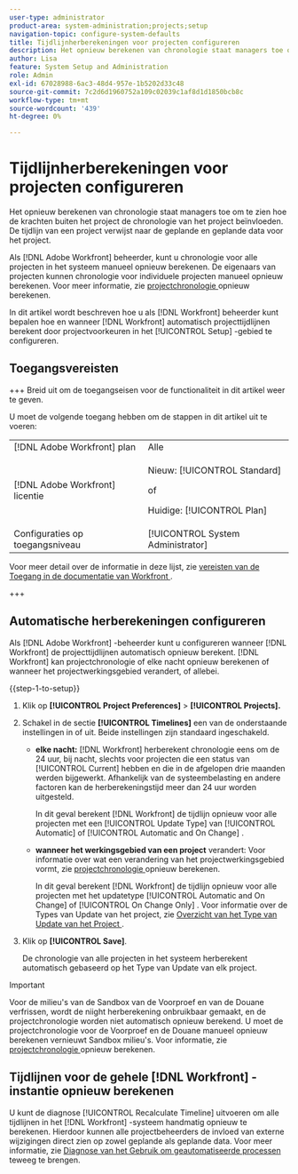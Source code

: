 ```yaml
---
user-type: administrator
product-area: system-administration;projects;setup
navigation-topic: configure-system-defaults
title: Tijdlijnherberekeningen voor projecten configureren
description: Het opnieuw berekenen van chronologie staat managers toe om te zien hoe de krachten buiten het project de chronologie van het project beïnvloeden. De tijdlijn van een project verwijst naar de geplande en geplande data voor het project.
author: Lisa
feature: System Setup and Administration
role: Admin
exl-id: 67028988-6ac3-48d4-957e-1b5202d33c48
source-git-commit: 7c2d6d1960752a109c02039c1af8d1d1850bcb8c
workflow-type: tm+mt
source-wordcount: '439'
ht-degree: 0%

---
```


# Tijdlijnherberekeningen voor projecten configureren

Het opnieuw berekenen van chronologie staat managers toe om te zien hoe de krachten buiten het project de chronologie van het project beïnvloeden. De tijdlijn van een project verwijst naar de geplande en geplande data voor het project.

Als [!DNL Adobe Workfront] beheerder, kunt u chronologie voor alle projecten in het systeem manueel opnieuw berekenen. De eigenaars van projecten kunnen chronologie voor individuele projecten manueel opnieuw berekenen. Voor meer informatie, zie [ projectchronologie ](../../../manage-work/projects/manage-projects/recalculate-project-timeline.md) opnieuw berekenen.

In dit artikel wordt beschreven hoe u als [!DNL Workfront] beheerder kunt bepalen hoe en wanneer [!DNL Workfront] automatisch projecttijdlijnen berekent door projectvoorkeuren in het [!UICONTROL Setup] -gebied te configureren.

## Toegangsvereisten

+++ Breid uit om de toegangseisen voor de functionaliteit in dit artikel weer te geven.

U moet de volgende toegang hebben om de stappen in dit artikel uit te voeren:

<table style="table-layout:auto"> 
 <col> 
 <col> 
 <tbody> 
  <tr> 
   <td role="rowheader">[!DNL Adobe Workfront] plan</td> 
   <td>Alle</td> 
  </tr> 
  <tr> 
   <td role="rowheader">[!DNL Adobe Workfront] licentie</td> 
   <td><p>Nieuw: [!UICONTROL Standard]</p>
   of
   <p>Huidige: [!UICONTROL Plan]</p>
   </td> 
  </tr> 
  <tr> 
   <td role="rowheader">Configuraties op toegangsniveau</td> 
   <td>[!UICONTROL System Administrator]</td>
  </tr> 
 </tbody> 
</table>

Voor meer detail over de informatie in deze lijst, zie [ vereisten van de Toegang in de documentatie van Workfront ](/help/quicksilver/administration-and-setup/add-users/access-levels-and-object-permissions/access-level-requirements-in-documentation.md).

+++

## Automatische herberekeningen configureren

Als [!DNL Adobe Workfront] -beheerder kunt u configureren wanneer [!DNL Workfront] de projecttijdlijnen automatisch opnieuw berekent. [!DNL Workfront] kan projectchronologie of elke nacht opnieuw berekenen of wanneer het projectwerkingsgebied verandert, of allebei.

{{step-1-to-setup}}

1. Klik op **[!UICONTROL Project Preferences]** > **[!UICONTROL Projects].**

1. Schakel in de sectie **[!UICONTROL Timelines]** een van de onderstaande instellingen in of uit. Beide instellingen zijn standaard ingeschakeld.

   * **elke nacht:** [!DNL Workfront&#x200B;&#x200B;&#x200B;] herberekent chronologie eens om de 24 uur, bij nacht, slechts voor projecten die een status van [!UICONTROL Current] hebben en die in de afgelopen drie maanden werden bijgewerkt. Afhankelijk van de systeembelasting en andere factoren kan de herberekeningstijd meer dan 24 uur worden uitgesteld.

     In dit geval berekent [!DNL Workfront] de tijdlijn opnieuw voor alle projecten met een [!UICONTROL Update Type] van [!UICONTROL Automatic] of [!UICONTROL Automatic and On Change] .

   * **wanneer het werkingsgebied van een project** verandert: Voor informatie over wat een verandering van het projectwerkingsgebied vormt, zie [ projectchronologie ](../../../manage-work/projects/manage-projects/recalculate-project-timeline.md) opnieuw berekenen.

     In dit geval berekent [!DNL Workfront] de tijdlijn opnieuw voor alle projecten met het updatetype [!UICONTROL Automatic and On Change] of [!UICONTROL On Change Only] .
Voor informatie over de Types van Update van het project, zie [ Overzicht van het Type van Update van het Project ](../../../manage-work/projects/planning-a-project/project-update-type-overview.md).

1. Klik op **[!UICONTROL Save]**.

   De chronologie van alle projecten in het systeem herberekent automatisch gebaseerd op het Type van Update van elk project.

>[!IMPORTANT]
>
>Voor de milieu&#39;s van de Sandbox van de Voorproef en van de Douane verfrissen, wordt de niight herberekening onbruikbaar gemaakt, en de projectchronologie worden niet automatisch opnieuw berekend. U moet de projectchronologie voor de Voorproef en de Douane manueel opnieuw berekenen vernieuwt Sandbox milieu&#39;s. Voor informatie, zie [ projectchronologie ](/help/quicksilver/manage-work/projects/manage-projects/recalculate-project-timeline.md) opnieuw berekenen.


## Tijdlijnen voor de gehele [!DNL Workfront] -instantie opnieuw berekenen

U kunt de diagnose [!UICONTROL Recalculate Timeline] uitvoeren om alle tijdlijnen in het [!DNL Workfront] -systeem handmatig opnieuw te berekenen. Hierdoor kunnen alle projectbeheerders de invloed van externe wijzigingen direct zien op zowel geplande als geplande data. Voor meer informatie, zie [ Diagnose van het Gebruik om geautomatiseerde processen ](../../../administration-and-setup/manage-workfront/run-diagnostics/use-diagnostics-to-trigger-automated-processes.md) teweeg te brengen.
